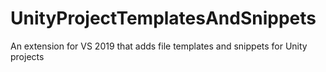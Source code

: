 # UnityProjectTemplatesAndSnippets
An extension for VS 2019 that adds file templates and snippets for Unity projects
